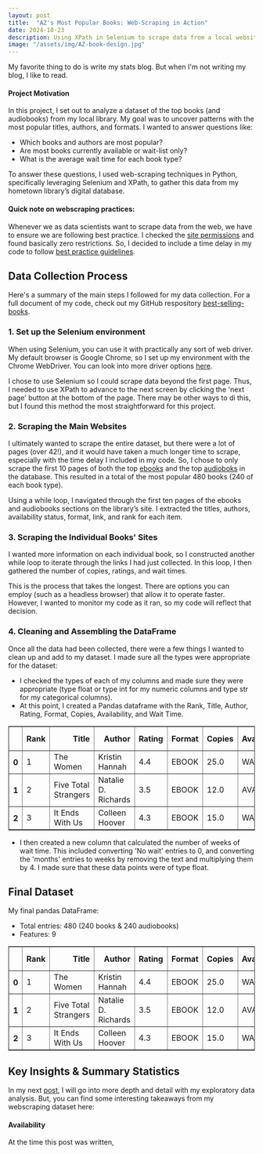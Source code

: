 ```yaml
---
layout: post
title:  "AZ's Most Popular Books: Web-Scraping in Action"
date: 2024-10-23
description: Using XPath in Selenium to scrape data from a local website.   
image: "/assets/img/AZ-book-design.jpg"
---
```

<p class="intro"><span class="dropcap">M</span>y favorite thing to do is write my stats blog. But when I'm not writing my blog, I like to read.</p>

#### Project Motivation

In this project, I set out to analyze a dataset of the top books (and audiobooks) from my local library. My goal was to uncover patterns with the most popular titles, authors, and formats. I wanted to answer questions like:
* Which books and authors are most popular?
* Are most books currently available or wait-list only?
* What is the average wait time for each book type?

To answer these questions, I used web-scraping techniques in Python, specifically leveraging Selenium and XPath, to gather this data from my hometown library’s digital database.


#### Quick note on webscraping practices:

Whenever we as data scientists want to scrape data from the web, we have to ensure we are following best practice. I checked the [site permissions](https://phoenix.overdrive.com/robots.txt) and found basically zero restrictions. So, I decided to include a time delay in my code to follow [best practice guidelines](https://research.aimultiple.com/web-scraping-best-practices/).


## Data Collection Process

Here's a summary of the main steps I followed for my data collection. For a full document of my code, check out my GitHub respository [best-selling-books](https://github.com/brinleyostler/best-selling-books).


### 1. Set up the Selenium environment

When using Selenium, you can use it with practically any sort of web driver. My default browser is Google Chrome, so I set up my environment with the Chrome WebDriver. You can look into more driver options [here](https://www.selenium.dev/documentation/webdriver/drivers/options/).

I chose to use Selenium so I could scrape data beyond the first page. Thus, I needed to use XPath to advance to the next screen by clicking the 'next page' button at the bottom of the page. There may be other ways to di this, but I found this method the most straightforward for this project.


### 2. Scraping the Main Websites

I ultimately wanted to scrape the entire dataset, but there were a lot of pages (over 42!), and it would have taken a much longer time to scrape, especially with the time delay I included in my code. So, I chose to only scrape the first 10 pages of both the top [ebooks](https://phoenix.overdrive.com/collection/25972?page=1&sortBy=mostpopular-site&maxItems=1000&mediaTypes=ebook) and the top [audioboks](https://phoenix.overdrive.com/collection/25978) in the database. This resulted in a total of the most popular 480 books (240 of each book type).

Using a while loop, I navigated through the first ten pages of the ebooks and audiobooks sections on the library’s site. I extracted the titles, authors, availability status, format, link, and rank for each item. 


### 3. Scraping the Individual Books' Sites

I wanted more information on each individual book, so I constructed another while loop to iterate through the links I had just collected. In this loop, I then gathered the number of copies, ratings, and wait times. 

This is the process that takes the longest. There are options you can employ (such as a headless browser) that allow it to operate faster. However, I wanted to monitor my code as it ran, so my code will reflect that decision.


### 4. Cleaning and Assembling the DataFrame

Once all the data had been collected, there were a few things I wanted to clean up and add to my dataset. I made sure all the types were appropriate for the dataset:
* I checked the types of each of my columns and made sure they were appropriate (type float or type int for my numeric columns and type str for my categorical columns).
* At this point, I created a Pandas dataframe with the Rank, Title, Author, Rating, Format, Copies, Availability, and Wait Time.

<div>
<style scoped>
    .dataframe tbody tr th:only-of-type {
        vertical-align: middle;
    }

    .dataframe tbody tr th {
        vertical-align: top;
    }

    .dataframe thead th {
        text-align: right;
    }
</style>
<table border="1" class="dataframe">
  <thead>
    <tr style="text-align: right;">
      <th></th>
      <th>Rank</th>
      <th>Title</th>
      <th>Author</th>
      <th>Rating</th>
      <th>Format</th>
      <th>Copies</th>
      <th>Availability</th>
      <th>Wait Time</th>
    </tr>
  </thead>
  <tbody>
    <tr>
      <th>0</th>
      <td>1</td>
      <td>The Women</td>
      <td>Kristin Hannah</td>
      <td>4.4</td>
      <td>EBOOK</td>
      <td>25.0</td>
      <td>WAIT LIST</td>
      <td>6 months</td>
    </tr>
    <tr>
      <th>1</th>
      <td>2</td>
      <td>Five Total Strangers</td>
      <td>Natalie D. Richards</td>
      <td>3.5</td>
      <td>EBOOK</td>
      <td>12.0</td>
      <td>AVAILABLE</td>
      <td>No wait</td>
    </tr>
    <tr>
      <th>2</th>
      <td>3</td>
      <td>It Ends With Us</td>
      <td>Colleen Hoover</td>
      <td>4.3</td>
      <td>EBOOK</td>
      <td>15.0</td>
      <td>WAIT LIST</td>
      <td>6 months</td>
    </tr>
  </tbody>
</table>
</div>


* I then created a new column that calculated the number of weeks of wait time. This included converting 'No wait' entries to 0, and converting the 'months' entries to weeks by removing the text and multiplying them by 4. I made sure that these data points were of type float.


## Final Dataset

My final pandas DataFrame:
* Total entries: 480 (240 books & 240 audiobooks)
* Features: 9 

<div>
<style scoped>
    .dataframe tbody tr th:only-of-type {
        vertical-align: middle;
    }

    .dataframe tbody tr th {
        vertical-align: top;
    }

    .dataframe thead th {
        text-align: right;
    }
</style>
<table border="1" class="dataframe">
  <thead>
    <tr style="text-align: right;">
      <th></th>
      <th>Rank</th>
      <th>Title</th>
      <th>Author</th>
      <th>Rating</th>
      <th>Format</th>
      <th>Copies</th>
      <th>Availability</th>
      <th>Wait Time</th>
      <th>Wait Weeks</th>
    </tr>
  </thead>
  <tbody>
    <tr>
      <th>0</th>
      <td>1</td>
      <td>The Women</td>
      <td>Kristin Hannah</td>
      <td>4.4</td>
      <td>EBOOK</td>
      <td>25.0</td>
      <td>WAIT LIST</td>
      <td>6 months</td>
      <td>24.0</td>
    </tr>
    <tr>
      <th>1</th>
      <td>2</td>
      <td>Five Total Strangers</td>
      <td>Natalie D. Richards</td>
      <td>3.5</td>
      <td>EBOOK</td>
      <td>12.0</td>
      <td>AVAILABLE</td>
      <td>No wait</td>
      <td>0.0</td>
    </tr>
    <tr>
      <th>2</th>
      <td>3</td>
      <td>It Ends With Us</td>
      <td>Colleen Hoover</td>
      <td>4.3</td>
      <td>EBOOK</td>
      <td>15.0</td>
      <td>WAIT LIST</td>
      <td>6 months</td>
      <td>24.0</td>
    </tr>
  </tbody>
</table>
</div>


## Key Insights & Summary Statistics

In my next [post](https://brinleyostler.github.io/data-science-blog/blog/post-three/), I will go into more depth and detail with my exploratory data analysis. But, you can find some interesting takeaways from my webscraping dataset here:

#### Availability

At the time this post was written, 